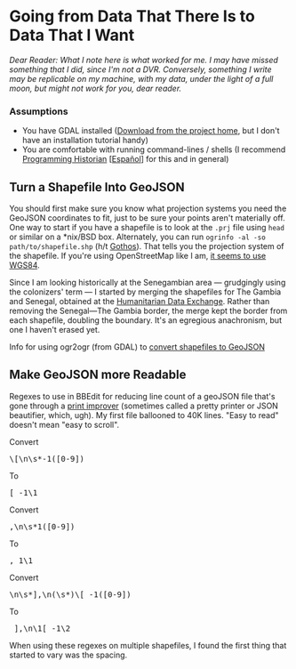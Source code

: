 # Going from Data That There Is to Data That I Want

_Dear Reader: What I note here is what worked for me. I may have missed something that I did, since I'm not a DVR. Conversely, something I write may be replicable on my machine, with my data, under the light of a full moon, but might not work for you, dear reader._

### Assumptions

* You have GDAL installed ([Download from the project home](http://www.gdal.org/), but I don't have an installation tutorial handy)
* You are comfortable with running command-lines / shells (I recommend [Programming Historian](https://programminghistorian.org/lessons/intro-to-bash) [[Español](https://programminghistorian.org/es/lecciones/introduccion-a-bash)] for this and in general)

## Turn a Shapefile Into GeoJSON

You should first make sure you know what projection systems you need the GeoJSON coordinates to fit, just to be sure your points aren't materially off. One way to start if you have a shapefile is to look at the `.prj` file using `head` or similar on a *nix/BSD box. Alternately, you can run `ogrinfo -al -so path/to/shapefile.shp` (h/t [Gothos](http://gothos.info/2009/04/transform-projections-with-gdal-ogr/)). That tells you the projection system of the shapefile. If you're using OpenStreetMap like I am, [it seems to use WGS84](http://openstreetmapdata.com/info/projections).

Since I am looking historically at the Senegambian area — grudgingly using the colonizers' term — I started by merging the shapefiles for The Gambia and Senegal, obtained at the [Humanitarian Data Exchange](https://data.humdata.org/dataset/senegal-administrative-boundaries). Rather than removing the Senegal—The Gambia border, the merge kept the border from each shapefile,  doubling the boundary. It's an egregious anachronism, but one I haven't erased yet.

Info for using ogr2ogr (from GDAL) to [convert shapefiles to GeoJSON](http://vallandingham.me/shapefile_to_geojson.html)

## Make GeoJSON more Readable

Regexes to use in BBEdit for reducing line count of a geoJSON file that's gone through a [print improver](http://jsonprettyprint.com/) (sometimes called a pretty printer or JSON beautifier, which, ugh). My first file ballooned to 40K lines. "Easy to read" doesn't mean "easy to scroll".

Convert
<pre>\[\n\s*-1([0-9])</pre>
To
<pre>[ -1\1</pre>

Convert
<pre>,\n\s*1([0-9])</pre>
To
<pre>, 1\1</pre>

Convert
<pre>\n\s*],\n(\s*)\[ -1([0-9])</pre>
To
<pre> ],\n\1[ -1\2</pre>

When using these regexes on multiple shapefiles, I found the first thing that started to vary was the spacing.